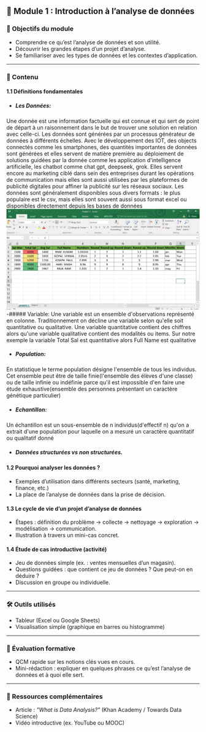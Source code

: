 ## 🧩 Module 1 : Introduction à l’analyse de données

### 🎯 Objectifs du module
- Comprendre ce qu’est l’analyse de données et son utilité.
- Découvrir les grandes étapes d’un projet d’analyse.
- Se familiariser avec les types de données et les contextes d’application.

---

### 📘 Contenu

#### 1.1 Définitions fondamentales
- ##### Les Données:
Une donnée est une information factuelle qui est connue et qui sert de point de départ à un raisonnement dans le but de trouver une solution en relation avec celle-ci. Les données sont générées par un processus générateur de données à différents échelles. Avec le développement des IOT, des objects connectés comme les smartphones, des quantités importantes de données sont générées et elles servent de matière première au déploiement de solutions guidées par la donnée comme les application d'intelligence artificielle, les chatbot comme chat gpt, deepseek, grok. Elles servent encore au marketing ciblé dans sein des entreprises durant les opérations de communication mais elles sont aussi utilisées par les plateformes de publicité digitales pour affiner la publicité sur les réseaux sociaux. 
Les données sont généralement disponibles sous divers formats : le plus populaire est le csv, mais elles sont souvent aussi sous format excel ou disponibles directement depuis les bases de données
![alt text](static/data.png)
-##### Variable:
Une variable est un ensemble d'observations représenté en colonne. Traditionnement on décline une variable selon qu'elle soit quantitative ou qualitative. Une variable quantitative contient des chiffres alors qu'une variable qualitative contient des modalités ou items. 
Sur notre exemple la variable Total Sal est quantitative alors Full Name est qualitative
- ##### Population:
En statistique le terme population désigne l'ensemble de tous les individus. Cet ensemble peut être de taille finie(l'ensemble des élèves d'une classe) ou de taille infinie ou indéfinie parce qu'il est impossible d'en faire une étude exhaustive(ensemble des personnes présentant un caractère génétique particulier)
- ##### Echantillon:
Un échantillon est un sous-ensemble de n individus(d'effectif n) qu'on a extrait d'une population pour laquelle on a mesuré un caractère quantitatif ou qualitatif donné
- ##### Données structurées vs non structurées.


#### 1.2 Pourquoi analyser les données ?
- Exemples d’utilisation dans différents secteurs (santé, marketing, finance, etc.)
- La place de l’analyse de données dans la prise de décision.

#### 1.3 Le cycle de vie d’un projet d’analyse de données
- Étapes : définition du problème → collecte → nettoyage → exploration → modélisation → communication.
- Illustration à travers un mini-cas concret.

#### 1.4 Étude de cas introductive (activité)
- Jeu de données simple (ex. : ventes mensuelles d’un magasin).
- Questions guidées : que contient ce jeu de données ? Que peut-on en déduire ?
- Discussion en groupe ou individuelle.

---

### 🛠 Outils utilisés
- Tableur (Excel ou Google Sheets)
- Visualisation simple (graphique en barres ou histogramme)

---

### 📌 Évaluation formative
- QCM rapide sur les notions clés vues en cours.
- Mini-rédaction : expliquer en quelques phrases ce qu’est l’analyse de données et à quoi elle sert.

---

### 📝 Ressources complémentaires
- Article : *"What is Data Analysis?"* (Khan Academy / Towards Data Science)
- Vidéo introductive (ex. YouTube ou MOOC)

